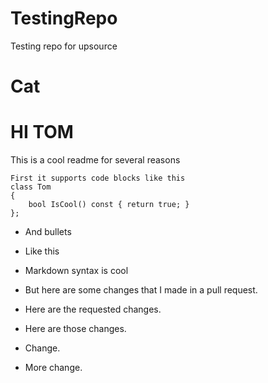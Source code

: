 # TestingRepo
Testing repo for upsource

# Cat

HI TOM
======

This is a cool readme for several reasons

    First it supports code blocks like this
    class Tom
    {
        bool IsCool() const { return true; }        
    };
    
* And bullets
* Like this
* Markdown syntax is cool

* But here are some changes that I made in a pull request.

* Here are the requested changes. 

* Here are those changes.

* Change.

* More change.

